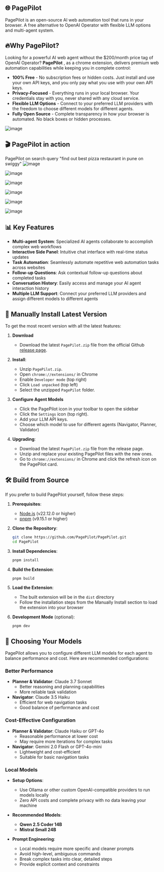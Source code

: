 
## 🌐 PagePilot

PagePilot is an open-source AI web automation tool that runs in your browser. A free alternative to OpenAI Operator with flexible LLM options and multi-agent system.

## 🔥Why PagePilot?

Looking for a powerful AI web agent without the $200/month price tag of OpenAI Operator? **PagePilot** , as a chrome extension, delivers premium web automation capabilities while keeping you in complete control:

- **100% Free** - No subscription fees or hidden costs. Just install and use your own API keys, and you only pay what you use with your own API keys.
- **Privacy-Focused** - Everything runs in your local browser. Your credentials stay with you, never shared with any cloud service.
- **Flexible LLM Options** - Connect to your preferred LLM providers with the freedom to choose different models for different agents.
- **Fully Open Source** - Complete transparency in how your browser is automated. No black boxes or hidden processes.


![image](https://github.com/user-attachments/assets/d47c45ce-dce5-492a-9cde-5375181f53a1)

## 🎬 PagePilot in action
PagePilot on search query "find out best pizza restaurant in pune on swiggy"
![image](Readme_Assets/start.png)

![image](Readme_Assets/search.png)

![image](Readme_Assets/typeInSearch.png)

![image](Readme_Assets/explorePizzas.png)

![image](Readme_Assets/explorePizzas2.png)

![image](Readme_Assets/result.png)



## 📊 Key Features

- **Multi-agent System**: Specialized AI agents collaborate to accomplish complex web workflows
- **Interactive Side Panel**: Intuitive chat interface with real-time status updates
- **Task Automation**: Seamlessly automate repetitive web automation tasks across websites
- **Follow-up Questions**: Ask contextual follow-up questions about completed tasks
- **Conversation History**: Easily access and manage your AI agent interaction history
- **Multiple LLM Support**: Connect your preferred LLM providers and assign different models to different agents


## 🔧 Manually Install Latest Version

To get the most recent version with all the latest features:

1. **Download**
    * Download the latest `PagePilot.zip` file from the official Github [release page](https://github.com/PagePilot/PagePilot/releases).

2. **Install**:
    * Unzip `PagePilot.zip`.
    * Open `chrome://extensions/` in Chrome
    * Enable `Developer mode` (top right)
    * Click `Load unpacked` (top left)
    * Select the unzipped `PagePilot` folder.

3. **Configure Agent Models**
    * Click the PagePilot icon in your toolbar to open the sidebar
    * Click the `Settings` icon (top right).
    * Add your LLM API keys.
    * Choose which model to use for different agents (Navigator, Planner, Validator)

4. **Upgrading**:
    * Download the latest `PagePilot.zip` file from the release page.
    * Unzip and replace your existing PagePilot files with the new ones.
    * Go to `chrome://extensions/` in Chrome and click the refresh icon on the PagePilot card.

## 🛠️ Build from Source

If you prefer to build PagePilot yourself, follow these steps:

1. **Prerequisites**:
   * [Node.js](https://nodejs.org/) (v22.12.0 or higher)
   * [pnpm](https://pnpm.io/installation) (v9.15.1 or higher)

2. **Clone the Repository**:
   ```bash
   git clone https://github.com/PagePilot/PagePilot.git
   cd PagePilot
   ```

3. **Install Dependencies**:
   ```bash
   pnpm install
   ```

4. **Build the Extension**:
   ```bash
   pnpm build
   ```

5. **Load the Extension**:
   * The built extension will be in the `dist` directory
   * Follow the installation steps from the Manually Install section to load the extension into your browser

6. **Development Mode** (optional):
   ```bash
   pnpm dev
   ```

## 🤖 Choosing Your Models

PagePilot allows you to configure different LLM models for each agent to balance performance and cost. Here are recommended configurations:

### Better Performance
- **Planner & Validator**: Claude 3.7 Sonnet
  - Better reasoning and planning capabilities
  - More reliable task validation
- **Navigator**: Claude 3.5 Haiku
  - Efficient for web navigation tasks
  - Good balance of performance and cost

### Cost-Effective Configuration
- **Planner & Validator**: Claude Haiku or GPT-4o
  - Reasonable performance at lower cost
  - May require more iterations for complex tasks
- **Navigator**: Gemini 2.0 Flash or GPT-4o-mini
  - Lightweight and cost-efficient
  - Suitable for basic navigation tasks

### Local Models
- **Setup Options**:
  - Use Ollama or other custom OpenAI-compatible providers to run models locally
  - Zero API costs and complete privacy with no data leaving your machine

- **Recommended Models**:
  - **Qwen 2.5 Coder 14B**
  - **Mistral Small 24B**

- **Prompt Engineering**:
  - Local models require more specific and cleaner prompts
  - Avoid high-level, ambiguous commands
  - Break complex tasks into clear, detailed steps
  - Provide explicit context and constraints

